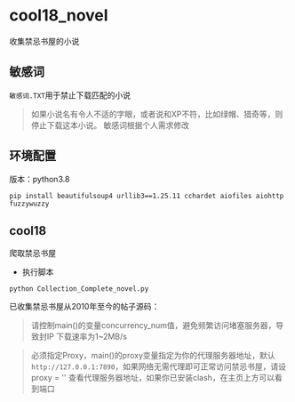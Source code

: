 # cool18_novel
收集禁忌书屋的小说

## 敏感词
`敏感词.TXT`用于禁止下载匹配的小说

>如果小说名有令人不适的字眼，或者说和XP不符，比如绿帽、猎奇等，则停止下载这本小说。
>敏感词根据个人需求修改

## 环境配置

版本：python3.8

```CONSOLE
pip install beautifulsoup4 urllib3==1.25.11 cchardet aiofiles aiohttp fuzzywuzzy
```

## cool18

爬取禁忌书屋

- 执行脚本

```CONSOLE
python Collection_Complete_novel.py
```

已收集禁忌书屋从2010年至今的帖子源码：

>请控制main()的变量concurrency_num值，避免频繁访问堵塞服务器，导致封IP
>下载速率为1~2MB/s

>必须指定Proxy，main()的proxy变量指定为你的代理服务器地址，默认`http://127.0.0.1:7890`，如果网络无需代理即可正常访问禁忌书屋，请设proxy = ''
>查看代理服务器地址，如果你已安装clash，在主页上方可以看到端口



